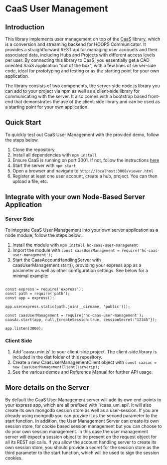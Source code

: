 # CaaS User Management 


## Introduction
This library implements user management on top of the [CaaS](https://github.com/techsoft3d/hc-caas) library, which is a conversion and streaming backend for HOOPS Communicator. It provides a straightforward REST api for managing user accounts and their associated data, including Hubs and Projects with different access levels per user. By connecting this library to CaaS, you essentially get a CAD oriented SaaS application "out of the box", with a few lines of server-side code, ideal for prototyping and testing or as the starting point for your own application.

The library consists of two components, the server-side node.js library you can add to your project via npm as well as a client-side library for communicating with the server. It also comes with a bootstrap based front-end that demonstrates the use of the client-side library and can be used as a starting point for your own application.


## Quick Start 
To quickly test out CaaS User Management with the provided demo, follow the steps below.
1. Clone the repository
2. Install all dependencies with `npm install`
3. Ensure CaaS is running on port 3001. If not, follow the instructions [here](https://github.com/techsoft3d/hc-caas)
4. Start the server with `npm start`
5. Open a browser and navigate to `http://localhost:3000/viewer.html`
6. Register at least one user account, create a hub, project. You can then upload a file, etc.



## Integrate with your own Node-Based Server Application

### Server Side
To integrate CaaS User Management into your own server application as a node module, follow the steps below.
1. Install the module with `npm install hc-caas-user-management`
2. Import the module with `const caasUserManagement = require('hc-caas-user-management');`
3. Start the CaasAccountHandlingServer with caasUserManagement.start(), providing your express app as a parameter as well as other configuration settings. See below for a minimal example:

```

const express = require('express');
const path = require('path');
const app = express();

app.use(express.static(path.join(__dirname, 'public')));

const caasUserManagement = require('hc-caas-user-management');
caasAc.start(app, null,{createSession:true, sessionSecret:"12345"});

app.listen(3000);

```

### Client Side
1. Add 'caasu.min.js' to your client-side project. The client-side library is included in the dist folder of this repository.
2. Create a new CaasUserManagementClient object with `const caasac = new CaasUserManagementClient(serverip);`
3. See the various demos and Reference Manual for further API usage.

## More details on the Server
By default the CaaS User Management server will add its own end-points to your express app, which are all prefixed with '/caas_um_api'. It will also create its own mongodb session store as well as a user-session. If you are already using mongodb you can provide it as the second parameter to the start function. In addition, the User Management Server can create its own session store, for cookie based session management but you can choose to do your own session management. In this case the user management server will expect a session object to be present on the request object for all its REST api calls. If you allow the account handling server to create its own session store, you should provide a secret for the session store as the third parameter to the start function, which will be used to sign the session cookies. 









